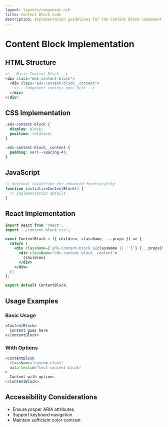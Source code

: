 ```yaml
---
layout: layouts/component.njk
title: Content Block Code
description: Implementation guidelines for the Content Block component
---
```


# Content Block Implementation

## HTML Structure

```html
<!-- Basic Content Block -->
<div class="eds-content-block">
  <div class="eds-content-block__content">
    <!-- Component content goes here -->
  </div>
</div>
```

## CSS Implementation

```css
.eds-content-block {
  display: block;
  position: relative;
}

.eds-content-block__content {
  padding: var(--spacing-4);
}
```

## JavaScript

```javascript
// Optional JavaScript for enhanced functionality
function initializeContentBlock() {
  // Implementation details
}
```

## React Implementation

```jsx
import React from 'react';
import './content-block.css';

const ContentBlock = ({ children, className, ...props }) => {
  return (
    <div className={`eds-content-block ${className || ''}`} {...props}>
      <div className="eds-content-block__content">
        {children}
      </div>
    </div>
  );
};

export default ContentBlock;
```

## Usage Examples

### Basic Usage

```jsx
<ContentBlock>
  Content goes here
</ContentBlock>
```

### With Options

```jsx
<ContentBlock 
  className="custom-class"
  data-testid="test-content-block"
>
  Content with options
</ContentBlock>
```

## Accessibility Considerations

- Ensure proper ARIA attributes
- Support keyboard navigation
- Maintain sufficient color contrast

